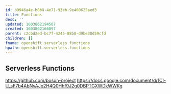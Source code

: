 ```yaml
---
id: b9946a4e-b8b8-4e71-93eb-9e460625aed3
title: Functions
desc: ''
updated: 1603862194507
created: 1603862166097
parent: c2cbd2ed-bc7f-4245-88b8-d9be38d59cfd
children: []
fname: openshift.serverless.functions
hpath: openshift.serverless.functions
---
```

## Serverless Functions

<https://github.com/boson-project>
<https://docs.google.com/document/d/1CI-U_sF7b4AbNvAJo2H4Q0Hhf9J2g0DBPTGXWDkWWKg>

